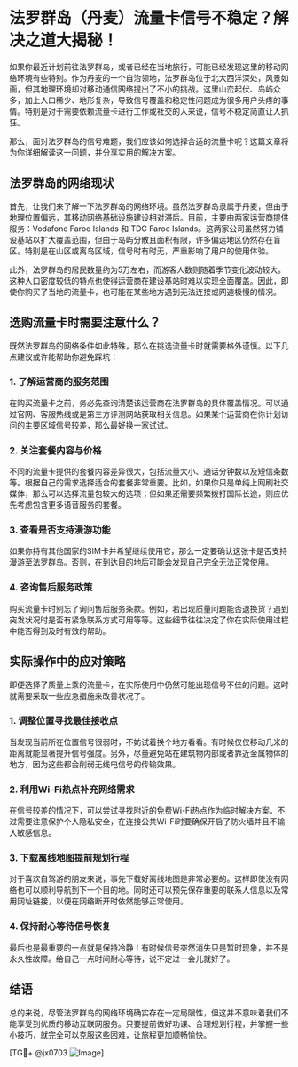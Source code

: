 # 法罗群岛（丹麦）流量卡信号不稳定？解决之道大揭秘！

如果你最近计划前往法罗群岛，或者已经在当地旅行，可能已经发现这里的移动网络环境有些特别。作为丹麦的一个自治领地，法罗群岛位于北大西洋深处，风景如画，但其地理环境却对移动通信网络提出了不小的挑战。这里山峦起伏、岛屿众多，加上人口稀少、地形复杂，导致信号覆盖和稳定性问题成为很多用户头疼的事情。特别是对于需要依赖流量卡进行工作或社交的人来说，信号不稳定简直让人抓狂。

那么，面对法罗群岛的信号难题，我们应该如何选择合适的流量卡呢？这篇文章将为你详细解读这一问题，并分享实用的解决方案。

## 法罗群岛的网络现状

首先，让我们来了解一下法罗群岛的网络环境。虽然法罗群岛隶属于丹麦，但由于地理位置偏远，其移动网络基础设施建设相对滞后。目前，主要由两家运营商提供服务：Vodafone Faroe Islands 和 TDC Faroe Islands。这两家公司虽然努力铺设基站以扩大覆盖范围，但由于岛屿分散且面积有限，许多偏远地区仍然存在盲区。特别是在山区或离岛区域，信号时有时无，严重影响了用户的使用体验。

此外，法罗群岛的居民数量约为5万左右，而游客人数则随着季节变化波动较大。这种人口密度较低的特点也使得运营商在建设基站时难以实现全面覆盖。因此，即使你购买了当地的流量卡，也可能在某些地方遇到无法连接或网速极慢的情况。

## 选购流量卡时需要注意什么？

既然法罗群岛的网络条件如此特殊，那么在挑选流量卡时就需要格外谨慎。以下几点建议或许能帮助你避免踩坑：

### 1. **了解运营商的服务范围**
   在购买流量卡之前，务必先查询清楚该运营商在法罗群岛的具体覆盖情况。可以通过官网、客服热线或是第三方评测网站获取相关信息。如果某个运营商在你计划访问的主要区域信号较差，那么最好换一家试试。

### 2. **关注套餐内容与价格**
   不同的流量卡提供的套餐内容差异很大，包括流量大小、通话分钟数以及短信条数等。根据自己的需求选择适合的套餐非常重要。比如，如果你只是单纯上网刷社交媒体，那么可以选择流量包较大的选项；但如果还需要频繁拨打国际长途，则应优先考虑包含更多语音服务的套餐。

### 3. **查看是否支持漫游功能**
   如果你持有其他国家的SIM卡并希望继续使用它，那么一定要确认这张卡是否支持漫游至法罗群岛。否则，在到达目的地后可能会发现自己完全无法正常使用。

### 4. **咨询售后服务政策**
   购买流量卡时别忘了询问售后服务条款。例如，若出现质量问题能否退换货？遇到突发状况时是否有紧急联系方式可用等等。这些细节往往决定了你在实际使用过程中能否得到及时有效的帮助。

## 实际操作中的应对策略

即便选择了质量上乘的流量卡，在实际使用中仍然可能出现信号不佳的问题。这时就需要采取一些应急措施来改善状况了。

### 1. **调整位置寻找最佳接收点**
   当发现当前所在位置信号很弱时，不妨试着换个地方看看。有时候仅仅移动几米的距离就能显著提升信号强度。另外，尽量避免站在建筑物内部或者靠近金属物体的地方，因为这些都会削弱无线电信号的传输效果。

### 2. **利用Wi-Fi热点补充网络需求**
   在信号较差的情况下，可以尝试寻找附近的免费Wi-Fi热点作为临时解决方案。不过需要注意保护个人隐私安全，在连接公共Wi-Fi时要确保开启了防火墙并且不输入敏感信息。

### 3. **下载离线地图提前规划行程**
   对于喜欢自驾游的朋友来说，事先下载好离线地图是非常必要的。这样即使没有网络也可以顺利导航到下一个目的地。同时还可以预先保存重要的联系人信息以及常用网址链接，以便在网络断开时依然能够正常使用。

### 4. **保持耐心等待信号恢复**
   最后也是最重要的一点就是保持冷静！有时候信号突然消失只是暂时现象，并不是永久性故障。给自己一点时间耐心等待，说不定过一会儿就好了。

## 结语

总的来说，尽管法罗群岛的网络环境确实存在一定局限性，但这并不意味着我们不能享受到优质的移动互联网服务。只要提前做好功课、合理规划行程，并掌握一些小技巧，就完全可以克服这些困难，让旅程更加顺畅愉快。

[TG💪+ @jx0703 ![Image](https://github.com/user-attachments/assets/dbca1d08-cadb-493c-b0ec-ad6f7a83f270)]